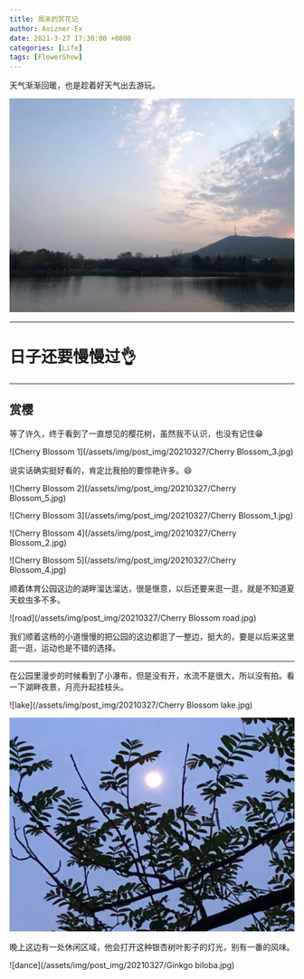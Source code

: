 ```yaml
---
title: 周末的赏花记
author: Aoizner-Ex
date: 2021-3-27 17:30:00 +0800
categories: [Life]
tags: [FlowerShow]
---
```


天气渐渐回暖，也是趁着好天气出去游玩。

![蜀山景](/assets/img/post_img/20210327/shushan_2.jpg)

---

# 日子还要慢慢过👌

---

## 赏樱

等了许久，终于看到了一直想见的樱花树，虽然我不认识，也没有记住😁

![Cherry Blossom 1](/assets/img/post_img/20210327/Cherry Blossom_3.jpg)

说实话确实挺好看的，肯定比我拍的要惊艳许多。😄

![Cherry Blossom 2](/assets/img/post_img/20210327/Cherry Blossom_5.jpg)

![Cherry Blossom 3](/assets/img/post_img/20210327/Cherry Blossom_1.jpg)

![Cherry Blossom 4](/assets/img/post_img/20210327/Cherry Blossom_2.jpg)

![Cherry Blossom 5](/assets/img/post_img/20210327/Cherry Blossom_4.jpg)

顺着体育公园这边的湖畔溜达溜达，很是惬意，以后还要来逛一逛，就是不知道夏天蚊虫多不多。

![road](/assets/img/post_img/20210327/Cherry Blossom road.jpg)

我们顺着这杨的小道慢慢的把公园的这边都逛了一整边，挺大的，要是以后来这里逛一逛，运动也是不错的选择。

***

在公园里漫步的时候看到了小瀑布，但是没有开，水流不是很大，所以没有拍。看一下湖畔夜景，月亮升起挂枝头。

![lake](/assets/img/post_img/20210327/Cherry Blossom lake.jpg)

![night](/assets/img/post_img/20210327/nightview.jpg)

晚上这边有一处休闲区域，他会打开这种银杏树叶影子的灯光，别有一番的风味。

![dance](/assets/img/post_img/20210327/Ginkgo biloba.jpg)